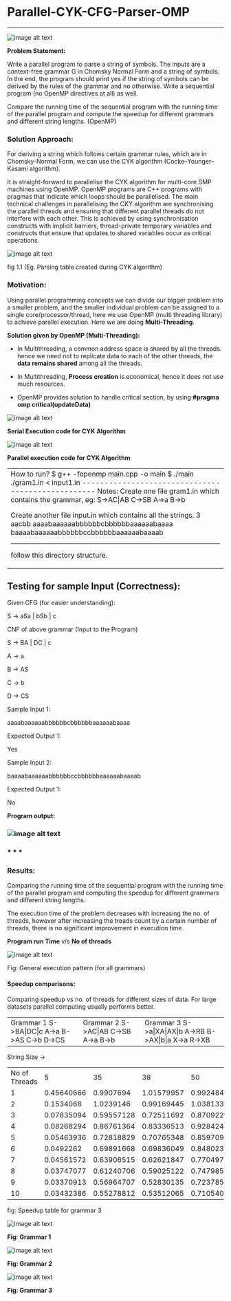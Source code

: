 # Parallel-CYK-CFG-Parser-OMP

* * *


![image alt text](image_0.png)

**Problem Statement:**

Write a parallel program to parse a string of symbols. The inputs are a context-free grammar G in Chomsky Normal Form and a string of symbols. In the end, the program should print yes if the string of symbols can be derived by the rules of the grammar and no otherwise. Write a sequential program (no OpenMP directives at all) as well. 

Compare the running time of the sequential program with the running time of the parallel program and compute the speedup for different grammars and different string lengths. (OpenMP)

### **Solution Approach:**

For deriving a string which follows certain grammar rules, which are in Chomsky-Normal Form, we can use the CYK algorithm (Cocke–Younger–Kasami algorithm).

It is straight-forward to parallelise the CYK algorithm for multi-core SMP machines using OpenMP. OpenMP programs are C++ programs with pragmas that indicate which loops should be parallelised.  The main technical challenges in parallelising the CKY algorithm are synchronising the parallel threads and ensuring that different parallel threads do not interfere with each other. This is achieved by using synchronisation constructs with implicit barriers, thread-private temporary variables and constructs that ensure that updates to shared variables occur as critical operations.

![image alt text](image_1.png)

fig 1.1 (Eg. Parsing table created during CYK algorithm)

### Motivation:

Using parallel programming concepts we can divide our bigger problem into a smaller problem, and the smaller individual problem can be assigned to a single core/processor/thread, here we use OpenMP (multi threading library) to achieve parallel execution. Here we are doing **Multi-Threading**.

**Solution given by OpenMP (Multi-Threading):**

* In Multithreading, a common address space is shared by all the threads. hence we need not to replicate data to each of the other threads, the **data remains shared** among all the threads. 

* In Multithreading, **Process creation** is economical, hence it does not use much resources.

* OpenMP provides solution to handle critical section, by using **#pragma omp critical(updateData)**

![image alt text](image_2.png)

**Serial Execution code for CYK Algorithm**

![image alt text](image_3.png)

**Parallel execution code for CYK Algorithm**

<table>
  <tr>
    <td>How to run?
$ g++ -fopenmp main.cpp -o main
$ ./main ./gram1.in < input1.in
--------------------------------------------------
Notes: 
Create one file gram1.in which contains the grammar, eg: 
S->AC|AB
C->SB
A->a
B->b

Create another file input.in which contains all the strings.
3
aacbb
aaaabaaaaaabbbbbbcbbbbbbaaaaaabaaaa
baaaabaaaaaabbbbbbccbbbbbbaaaaaabaaaab

--------------------------------------------------

follow this directory structure.</td>
  </tr>
</table>


## Testing for sample Input (Correctness):

Given CFG (for easier understanding): 

S -> aSa | bSb | c

CNF of above grammar (Input to the Program)

S -> BA | DC | c

A -> a

B -> AS

C -> b 

D -> CS

Sample Input 1:

aaaabaaaaaabbbbbbcbbbbbbaaaaaabaaaa

Expected Output 1:

Yes

Sample Input 2:

baaaabaaaaaabbbbbbccbbbbbbaaaaaabaaaab

Expected Output 1:

No

**Program output:**

### ![image alt text](image_4.png)

### * * *


### **Results:**

	

Comparing the running time of the sequential program with the running time of the parallel program and computing the speedup for different grammars and different string lengths.

The execution time of the problem decreases with increasing the no. of threads, however after increasing the treads count by a certain number of threads, there is no significant improvement in execution time.

**Program run Time** v/s **No of threads** 

![image alt text](image_5.png)

Fig: General execution pattern (for all grammars)

#### **Speedup comparisons:**

Comparing speedup vs no. of threads for different sizes of data. For large datasets parallel computing usually performs better.

<table>
  <tr>
    <td>Grammar 1
S->BA|DC|c
A->a
B->AS
C->b 
D->CS</td>
    <td>Grammar 2
S->AC|AB
C->SB
A->a
B->b
</td>
    <td>Grammar 3
S->a|XA|AX|b
A->RB
B->AX|b|a
X->a
R->XB
</td>
  </tr>
</table>


String Size ->

<table>
  <tr>
    <td>No of Threads</td>
    <td>5</td>
    <td>35</td>
    <td>38</td>
    <td>50</td>
    <td>100</td>
    <td>133</td>
    <td>900</td>
    <td>1200</td>
    <td>600</td>
  </tr>
  <tr>
    <td>1</td>
    <td>0.45640666</td>
    <td>0.9907694</td>
    <td>1.01579957</td>
    <td>0.99248479</td>
    <td>0.92442636</td>
    <td>0.95771403</td>
    <td>1.03116725</td>
    <td>1.0370501</td>
    <td>1.03671726</td>
  </tr>
  <tr>
    <td>2</td>
    <td>0.1534068</td>
    <td>1.0239146</td>
    <td>0.99169445</td>
    <td>1.03813392</td>
    <td>1.07155521</td>
    <td>0.94979691</td>
    <td>1.25034979</td>
    <td>1.27576512</td>
    <td>1.24965535</td>
  </tr>
  <tr>
    <td>3</td>
    <td>0.07835094</td>
    <td>0.59557128</td>
    <td>0.72511692</td>
    <td>0.87092211</td>
    <td>1.01903621</td>
    <td>1.0319756</td>
    <td>1.25444677</td>
    <td>1.2797407</td>
    <td>1.24452983</td>
  </tr>
  <tr>
    <td>4</td>
    <td>0.08268294</td>
    <td>0.86761364</td>
    <td>0.83336513</td>
    <td>0.92842474</td>
    <td>1.03267406</td>
    <td>1.03629382</td>
    <td>1.25441626</td>
    <td>1.28088945</td>
    <td>1.24374479</td>
  </tr>
  <tr>
    <td>5</td>
    <td>0.05463936</td>
    <td>0.72818829</td>
    <td>0.70765348</td>
    <td>0.85970993</td>
    <td>1.01655306</td>
    <td>1.03336775</td>
    <td>1.25545664</td>
    <td>1.28282309</td>
    <td>1.24139685</td>
  </tr>
  <tr>
    <td>6</td>
    <td>0.0492262</td>
    <td>0.69891668</td>
    <td>0.69836049</td>
    <td>0.84802304</td>
    <td>0.98992425</td>
    <td>0.99108947</td>
    <td>1.25371</td>
    <td>1.27728143</td>
    <td>1.24207788</td>
  </tr>
  <tr>
    <td>7</td>
    <td>0.04561572</td>
    <td>0.63906515</td>
    <td>0.62621847</td>
    <td>0.77049791</td>
    <td>0.98685954</td>
    <td>1.0062568</td>
    <td>1.25170224</td>
    <td>1.27855614</td>
    <td>1.2414088</td>
  </tr>
  <tr>
    <td>8</td>
    <td>0.03747077</td>
    <td>0.61240706</td>
    <td>0.59025122</td>
    <td>0.74798595</td>
    <td>0.97621128</td>
    <td>0.9450912</td>
    <td>1.25042621</td>
    <td>1.27762688</td>
    <td>1.23824785</td>
  </tr>
  <tr>
    <td>9</td>
    <td>0.03370913</td>
    <td>0.56964707</td>
    <td>0.52830135</td>
    <td>0.72378545</td>
    <td>0.96146722</td>
    <td>0.9939444</td>
    <td>1.25078515</td>
    <td>1.27982125</td>
    <td>1.2397764</td>
  </tr>
  <tr>
    <td>10</td>
    <td>0.03432386</td>
    <td>0.55278812</td>
    <td>0.53512065</td>
    <td>0.71054016</td>
    <td>0.95268262</td>
    <td>0.98908832</td>
    <td>1.25151823</td>
    <td>1.27283151</td>
    <td>1.23697332</td>
  </tr>
</table>


fig: Speedup table for grammar 3

![image alt text](image_6.png)

**Fig: Grammar 1**

![image alt text](image_7.png)

**Fig: Grammar 2**

![image alt text](image_8.png)

**Fig: Grammar 3**


